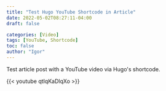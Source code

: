 ```yaml
---
title: "Test Hugo YouTube Shortcode in Article"
date: 2022-05-02T08:27:11-04:00
draft: false

categories: [Video]
tags: [YouTube, Shortcode]
toc: false
author: "Igor"
---
```


Test article post with a YouTube video via Hugo's shortcode.

<!--more-->

{{< youtube qtIqKaDlqXo >}}

